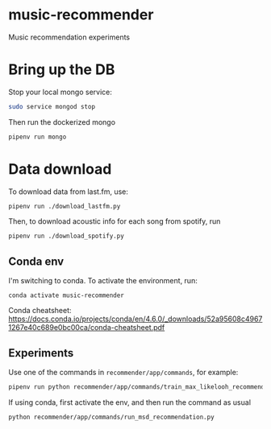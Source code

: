 # music-recommender
Music recommendation experiments


# Bring up the DB

Stop your local mongo service:

```sh
sudo service mongod stop
```

Then run the dockerized mongo

```sh
pipenv run mongo
```

# Data download

To download data from last.fm, use:

```sh
pipenv run ./download_lastfm.py
```

Then, to download acoustic info for each song from spotify, run

```sh
pipenv run ./download_spotify.py
```

## Conda env

I'm switching to conda. To activate the environment, run:

```
conda activate music-recommender
```

Conda cheatsheet:  https://docs.conda.io/projects/conda/en/4.6.0/_downloads/52a95608c49671267e40c689e0bc00ca/conda-cheatsheet.pdf

## Experiments

Use one of the commands in `recommender/app/commands`, for example:

```sh
pipenv run python recommender/app/commands/train_max_likelooh_recommender.py
```

If using conda, first activate the env, and then run the command as usual

```sh
python recommender/app/commands/run_msd_recommendation.py
```